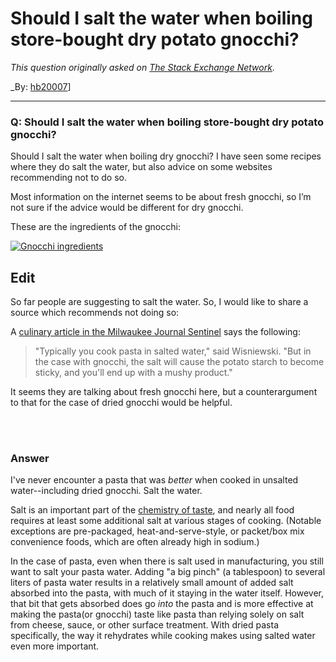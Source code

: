 ﻿# Should I salt the water when boiling store-bought dry potato gnocchi?

_This question originally asked on [The Stack Exchange Network](https://cooking.stackexchange.com/q/115368)._

_By: [hb20007](https://cooking.stackexchange.com/u/55728)]
<br><hr>
### Q: Should I salt the water when boiling store-bought dry potato gnocchi?
<p>Should I salt the water when boiling dry gnocchi? I have seen some recipes where they do salt the water, but also advice on some websites recommending not to do so.</p>
<p>Most information on the internet seems to be about fresh gnocchi, so I’m not sure if the advice would be different for dry gnocchi.</p>
<p>These are the ingredients of the gnocchi:</p>
<p><a href="https://i.sstatic.net/vb0Ir.png" rel="nofollow noreferrer"><img src="https://i.sstatic.net/vb0Ir.png" alt="Gnocchi ingredients" /></a></p>
<h2>Edit</h2>
<p>So far people are suggesting to salt the water. So, I would like to share a source which recommends not doing so:</p>
<p>A <a href="http://archive.jsonline.com/features/food/easytomake-italian-gnocchi-are-family-tradition-lu9dqk6-202014331.html" rel="nofollow noreferrer">culinary article in the Milwaukee Journal Sentinel</a> says the following:</p>
<blockquote>
<p>&quot;Typically you cook pasta in salted water,&quot; said Wisniewski. &quot;But in the case with gnocchi, the salt will cause the potato starch to become sticky, and you'll end up with a mushy product.&quot;</p>
</blockquote>
<p>It seems they are talking about fresh gnocchi here, but a counterargument to that for the case of dried gnocchi would be helpful.</p>

<br><br>
### Answer 
<p>I've never encounter a pasta that was <em>better</em> when cooked in unsalted water--including dried gnocchi. Salt the water.</p>
<p>Salt is an important part of the <a href="https://chemistryoftaste.weebly.com/the-5-tastes.html" rel="nofollow noreferrer">chemistry of taste</a>, and nearly all food requires at least some additional salt at various stages of cooking. (Notable exceptions are pre-packaged, heat-and-serve-style, or packet/box mix convenience foods, which are often already high in sodium.)</p>
<p>In the case of pasta, even when there is salt used in manufacturing, you still want to salt your pasta water. Adding &quot;a big pinch&quot; (a tablespoon) to several liters of pasta water results in a relatively small amount of added salt absorbed into the pasta, with much of it staying in the water itself. However, that bit that gets absorbed does go <em>into</em> the pasta and is more effective at making the pasta(or gnocchi) taste like pasta than relying solely on salt from cheese, sauce, or other surface treatment. With dried pasta specifically, the way it rehydrates while cooking makes using salted water even more important.</p>

